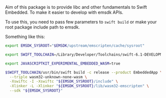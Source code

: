 

Aim of this package is to provide libc and other fundamentals to Swift Embedded. 
To make it easier to develop with emsdk APIs.

To use this, you need to pass few parameters to `swift build` or make your root package include path to emsdk.


Something like this:

```bash
export EMSDK_SYSROOT="$EMSDK/upstream/emscripten/cache/sysroot"

export SWIFT_TOOLCHAIN=/Library/Developer/Toolchains/swift-6.1-DEVELOPMENT-SNAPSHOT-2025-02-21-a.xctoolchain

export JAVASCRIPTKIT_EXPERIMENTAL_EMBEDDED_WASM=true 

$SWIFT_TOOLCHAIN/usr/bin/swift build -c release --product EmbeddedApp \
  --triple wasm32-unknown-none-wasm \
  -Xswiftc -I -Xswiftc "${EMSDK_SYSROOT}/include" \
  -Xlinker -L -Xlinker "${EMSDK_SYSROOT}/lib/wasm32-emscripten" \
  --sdk "${EMSDK_SYSROOT}" 
  ```